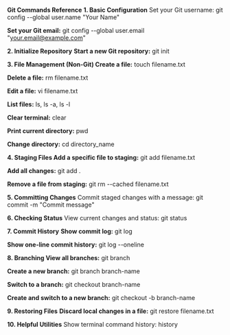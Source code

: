 **Git Commands Reference**
**1. Basic Configuration**
Set your Git username:
git config --global user.name "Your Name"

**Set your Git email:**
git config --global user.email "your.email@example.com"

**2. Initialize Repository**
**Start a new Git repository:**
git init

**3. File Management (Non-Git)
Create a file:**
touch filename.txt

**Delete a file:**
rm filename.txt

**Edit a file:**
vi filename.txt

**List files:**
ls, ls -a, ls -l

**Clear terminal:**
clear

**Print current directory:**
pwd

**Change directory:**
cd directory_name

**4. Staging Files
Add a specific file to staging:**
git add filename.txt

**Add all changes:**
git add .

**Remove a file from staging:**
git rm --cached filename.txt

**5. Committing Changes**
Commit staged changes with a message:
git commit -m "Commit message"

**6. Checking Status**
View current changes and status:
git status

**7. Commit History**
**Show commit log:**
git log

**Show one-line commit history:**
git log --oneline

****8. Branching**
View all branches:**
git branch

**Create a new branch:**
git branch branch-name

**Switch to a branch:**
git checkout branch-name

**Create and switch to a new branch:**
git checkout -b branch-name

**9. Restoring Files**
**Discard local changes in a file:**
git restore filename.txt

**10. Helpful Utilities**
Show terminal command history:
history
